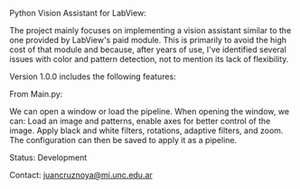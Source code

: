 Python Vision Assistant for LabView:

The project mainly focuses on implementing a vision assistant similar to the one provided by LabView's paid module. This is primarily to avoid the high cost of that module and because, after years of use, I've identified several issues with color and pattern detection, not to mention its lack of flexibility.

Version 1.0.0 includes the following features:

From Main.py:

We can open a window or load the pipeline. When opening the window, we can:
Load an image and patterns, enable axes for better control of the image.
Apply black and white filters, rotations, adaptive filters, and zoom.
The configuration can then be saved to apply it as a pipeline.

Status: Development

Contact: juancruznoya@mi.unc.edu.ar

